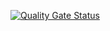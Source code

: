 [![Quality Gate Status](https://sonarcloud.io/api/project_badges/measure?project=OleksandrBrukhalskyi_petclinic&metric=alert_status)](https://sonarcloud.io/dashboard?id=OleksandrBrukhalskyi_petclinic)
